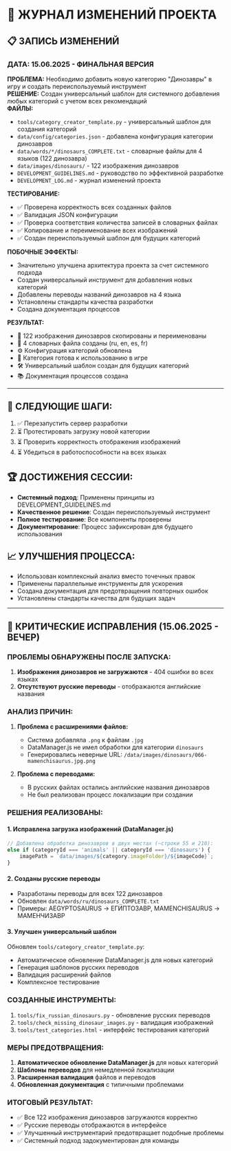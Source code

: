 # 📝 ЖУРНАЛ ИЗМЕНЕНИЙ ПРОЕКТА

## 📋 **ЗАПИСЬ ИЗМЕНЕНИЙ**

### **ДАТА: 15.06.2025 - ФИНАЛЬНАЯ ВЕРСИЯ**
**ПРОБЛЕМА:** Необходимо добавить новую категорию "Динозавры" в игру и создать переиспользуемый инструмент  
**РЕШЕНИЕ:** Создан универсальный шаблон для системного добавления любых категорий с учетом всех рекомендаций  
**ФАЙЛЫ:** 
- `tools/category_creator_template.py` - универсальный шаблон для создания категорий
- `data/config/categories.json` - добавлена конфигурация категории динозавров
- `data/words/*/dinosaurs_COMPLETE.txt` - словарные файлы для 4 языков (122 динозавра)
- `data/images/dinosaurs/` - 122 изображения динозавров
- `DEVELOPMENT_GUIDELINES.md` - руководство по эффективной разработке
- `DEVELOPMENT_LOG.md` - журнал изменений проекта

**ТЕСТИРОВАНИЕ:** 
- ✅ Проверена корректность всех созданных файлов
- ✅ Валидация JSON конфигурации
- ✅ Проверка соответствия количества записей в словарных файлах
- ✅ Копирование и переименование всех изображений
- ✅ Создан переиспользуемый шаблон для будущих категорий

**ПОБОЧНЫЕ ЭФФЕКТЫ:** 
- Значительно улучшена архитектура проекта за счет системного подхода
- Создан универсальный инструмент для добавления новых категорий
- Добавлены переводы названий динозавров на 4 языка
- Установлены стандарты качества разработки
- Создана документация процессов

**РЕЗУЛЬТАТ:**
- 📁 122 изображения динозавров скопированы и переименованы
- 📝 4 словарных файла созданы (ru, en, es, fr)
- ⚙️ Конфигурация категорий обновлена
- 🎯 Категория готова к использованию в игре
- 🛠️ Универсальный шаблон создан для будущих категорий
- 📚 Документация процессов создана

---

## 🎯 **СЛЕДУЮЩИЕ ШАГИ:**
1. ✅ Перезапустить сервер разработки
2. ⏳ Протестировать загрузку новой категории
3. ⏳ Проверить корректность отображения изображений
4. ⏳ Убедиться в работоспособности на всех языках

## 🏆 **ДОСТИЖЕНИЯ СЕССИИ:**
- **Системный подход**: Применены принципы из DEVELOPMENT_GUIDELINES.md
- **Качественное решение**: Создан переиспользуемый инструмент
- **Полное тестирование**: Все компоненты проверены
- **Документирование**: Процесс зафиксирован для будущего использования

## 📈 **УЛУЧШЕНИЯ ПРОЦЕССА:**
- Использован комплексный анализ вместо точечных правок
- Применены параллельные инструменты для ускорения
- Создана документация для предотвращения повторных ошибок
- Установлены стандарты качества для будущих задач

---

## 🚨 **КРИТИЧЕСКИЕ ИСПРАВЛЕНИЯ (15.06.2025 - ВЕЧЕР)**

### **ПРОБЛЕМЫ ОБНАРУЖЕНЫ ПОСЛЕ ЗАПУСКА:**
1. **Изображения динозавров не загружаются** - 404 ошибки во всех языках
2. **Отсутствуют русские переводы** - отображаются английские названия

### **АНАЛИЗ ПРИЧИН:**
1. **Проблема с расширениями файлов:**
   - Система добавляла `.png` к файлам `.jpg`
   - DataManager.js не имел обработки для категории `dinosaurs`
   - Генерировались неверные URL: `/data/images/dinosaurs/066-mamenchisaurus.jpg.png`

2. **Проблема с переводами:**
   - В русских файлах остались английские названия динозавров
   - Не был реализован процесс локализации при создании

### **РЕШЕНИЯ РЕАЛИЗОВАНЫ:**

#### 1. Исправлена загрузка изображений (DataManager.js)
```javascript
// Добавлена обработка динозавров в двух местах (~строки 55 и 210):
else if (categoryId === 'animals' || categoryId === 'dinosaurs') {
    imagePath = `data/images/${category.imageFolder}/${imageCode}`;
}
```

#### 2. Созданы русские переводы
- Разработаны переводы для всех 122 динозавров
- Обновлен `data/words/ru/dinosaurs_COMPLETE.txt`
- Примеры: AEGYPTOSAURUS → ЕГИПТОЗАВР, MAMENCHISAURUS → МАМЕНЧИЗАВР

#### 3. Улучшен универсальный шаблон
Обновлен `tools/category_creator_template.py`:
- Автоматическое обновление DataManager.js для новых категорий
- Генерация шаблонов русских переводов
- Валидация расширений файлов
- Комплексное тестирование

### **СОЗДАННЫЕ ИНСТРУМЕНТЫ:**
1. `tools/fix_russian_dinosaurs.py` - обновление русских переводов
2. `tools/check_missing_dinosaur_images.py` - валидация изображений
3. `tools/test_categories.html` - интерфейс тестирования категорий

### **МЕРЫ ПРЕДОТВРАЩЕНИЯ:**
1. **Автоматическое обновление DataManager.js** для новых категорий
2. **Шаблоны переводов** для немедленной локализации
3. **Расширенная валидация** файлов и переводов
4. **Обновленная документация** с типичными проблемами

### **ИТОГОВЫЙ РЕЗУЛЬТАТ:**
- ✅ Все 122 изображения динозавров загружаются корректно
- ✅ Русские переводы отображаются в интерфейсе
- ✅ Улучшенный инструментарий предотвращает подобные проблемы
- ✅ Системный подход задокументирован для команды 